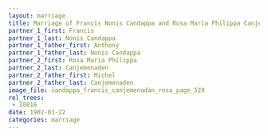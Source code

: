 ```yaml
---
layout: marriage
title: Marriage of Francis Nonis Candappa and Rosa Maria Philippa Canjemenaden
partner_1_first: Francis
partner_1_last: Nonis Candappa
partner_1_father_first: Anthony
partner_1_father_last: Nonis Candappa
partner_2_first: Rosa Maria Philippa
partner_2_last: Canjemenaden
partner_2_father_first: Michel
partner_2_father_last: Canjemenaden
image_file: candappa_francis_canjemenadan_rosa_page_529
rel_trees:
 - I0816
date: 1902-01-22
categories: marriage
---
```


